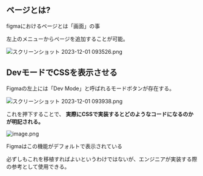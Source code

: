 <!--
title:   FigmaでCSSを表示させる方法
tags:    figma
id:      77a8143e0eb6c5904421
private: false
-->
## ページとは?

figmaにおけるページとは「画面」の事

左上のメニューからページを追加することが可能。


![スクリーンショット 2023-12-01 093526.png](https://qiita-image-store.s3.ap-northeast-1.amazonaws.com/0/1678228/4e60e78f-1e4a-d066-57d2-a5c8a4f09354.png)


## DevモードでCSSを表示させる

Figmaの左上には「Dev Mode」と呼ばれるモードボタンが存在する。

![スクリーンショット 2023-12-01 093938.png](https://qiita-image-store.s3.ap-northeast-1.amazonaws.com/0/1678228/c5ac786a-0b4c-777b-4f07-af68b5c97dd8.png)

これを押下することで、 **実際にCSSで実装するとどのようなコードになるのかが明記される。**


![image.png](https://qiita-image-store.s3.ap-northeast-1.amazonaws.com/0/1678228/25c549da-8cfd-4e8c-18f5-951d523330c6.png)


Figmaはこの機能がデフォルトで表示されている

必ずしもこれを移植すればよいというわけではないが、エンジニアが実装する際の参考として使用できる。